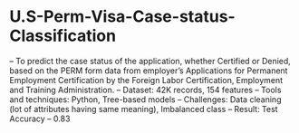 # U.S-Perm-Visa-Case-status-Classification
– To predict the case status of the application, whether Certified or Denied, based on the PERM form data from employer’s Applications for Permanent Employment Certification by the Foreign Labor Certification, Employment and Training Administration.
– Dataset: 42K records, 154 features
– Tools and techniques: Python, Tree-based models
– Challenges: Data cleaning (lot of attributes having same meaning), Imbalanced class
– Result: Test Accuracy – 0.83
